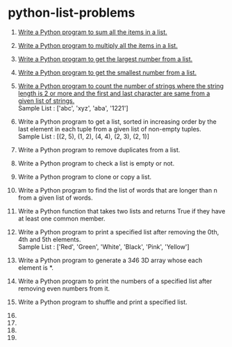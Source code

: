 # python-list-problems

1. [Write a Python program to sum all the items in a list.](https://github.com/pise-anuradha/python-list-problems/tree/main/problem%20-%20%2001)

2. [Write a Python program to multiply all the items in a list.](https://github.com/pise-anuradha/python-list-problems/tree/main/problem%20-%2002)

3. [Write a Python program to get the largest number from a list.](https://github.com/pise-anuradha/python-list-problems/tree/main/problem%20-%2003)

4. [Write a Python program to get the smallest number from a list.](https://github.com/pise-anuradha/python-list-problems/tree/main/problem%20-%2004)

5. [Write a Python program to count the number of strings where the string length is 2 or more and the first and last character are same from a given list of strings.<br/>](https://github.com/pise-anuradha/python-list-problems/tree/main/problem%20-%2005)
Sample List : ['abc', 'xyz', 'aba', '1221']


7. Write a Python program to get a list, sorted in increasing order by the last element in each tuple from a given list of non-empty tuples.<br/>
Sample List : [(2, 5), (1, 2), (4, 4), (2, 3), (2, 1)]

8. Write a Python program to remove duplicates from a list.

9. Write a Python program to check a list is empty or not.

10. Write a Python program to clone or copy a list.
    
11. Write a Python program to find the list of words that are longer than n from a
given list of words.

12. Write a Python function that takes two lists and returns True if they have at
least one common member.

13. Write a Python program to print a specified list after removing the 0th, 4th and
5th elements.<br/>
Sample List : ['Red', 'Green', 'White', 'Black', 'Pink', 'Yellow']

14. Write a Python program to generate a 3*4*6 3D array whose each element is
*.

15. Write a Python program to print the numbers of a specified list after removing
even numbers from it.

16. Write a Python program to shuffle and print a specified list.

17. 

18. 

19.

20. 

